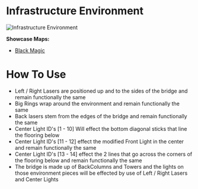 # Infrastructure Environment
![Infrastructure Environment](Infrastructure.png)

**Showcase Maps:**
- [Black Magic](https://beatsaver.com/maps/35ffb)

# How To Use

- Left / Right Lasers are positioned up and to the sides of the bridge and remain functionally the same
- Big Rings wrap around the environment and remain functionally the same
- Back lasers stem from the edges of the bridge and remain functionally the same
- Center Light ID's [1 - 10] Will effect the bottom diagonal sticks that line the flooring below
- Center Light ID's [11 - 12] effect the modified Front Light in the center and remain functionally the same
- Center Light ID's [13 - 14] effect the 2 lines that go across the corners of the flooring below and remain functionally the same
- The bridge is made up of BackColumns and Towers and the lights on those environment pieces will be effected by use of Left / Right Lasers and Center Lights